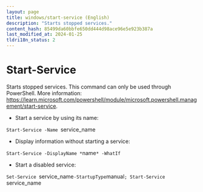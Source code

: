 ```yaml
---
layout: page
title: windows/start-service (English)
description: "Starts stopped services."
content_hash: 85499da60bbfe650dd444d98ace96e5e923b387a
last_modified_at: 2024-01-25
tldri18n_status: 2
---
```

# Start-Service

Starts stopped services.
This command can only be used through PowerShell.
More information: <https://learn.microsoft.com/powershell/module/microsoft.powershell.management/start-service>.

- Start a service by using its name:

`Start-Service -Name `<span class="tldr-var badge badge-pill bg-dark-lm bg-white-dm text-white-lm text-dark-dm font-weight-bold">service_name</span>

- Display information without starting a service:

`Start-Service -DisplayName *`<span class="tldr-var badge badge-pill bg-dark-lm bg-white-dm text-white-lm text-dark-dm font-weight-bold">name</span>`* -WhatIf`

- Start a disabled service:

`Set-Service `<span class="tldr-var badge badge-pill bg-dark-lm bg-white-dm text-white-lm text-dark-dm font-weight-bold">service_name</span>` -StartupType `<span class="tldr-var badge badge-pill bg-dark-lm bg-white-dm text-white-lm text-dark-dm font-weight-bold">manual</span>`; Start-Service `<span class="tldr-var badge badge-pill bg-dark-lm bg-white-dm text-white-lm text-dark-dm font-weight-bold">service_name</span>
